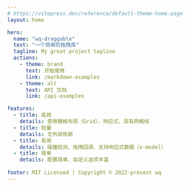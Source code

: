 ```yaml
---
# https://vitepress.dev/reference/default-theme-home-page
layout: home

hero:
  name: "wq-draggable"
  text: "一个简单的拖拽库"
  tagline: My great project tagline
  actions:
    - theme: brand
      text: 开始使用
      link: /markdown-examples
    - theme: alt
      text: API 文档
      link: /api-examples

features:
  - title: 高效
    details: 使用栅格布局（Grid）、响应式、具有网格线
  - title: 轻量
    details: 无外部依赖
  - title: 易用
    details: 碰撞检测、拖拽回调、支持响应式数据（v-model）
  - title: 简单
    details: 配置简单、自定义选项丰富
    
footer: MIT Licensed | Copyright © 2022-present wq
---
```


